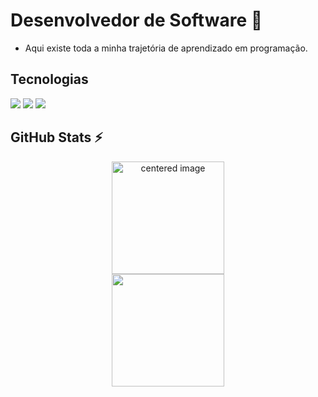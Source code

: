 # Desenvolvedor de Software 👋
  
- Aqui existe toda a minha trajetória de aprendizado em programação.

## Tecnologias
<div>
  <img src="https://img.shields.io/badge/JavaScript-F7DF1E?style=for-the-badge&logo=javascript&logoColor=black">
  <img src="https://img.shields.io/badge/HTML-239120?style=for-the-badge&logo=html5&logoColor=white">
  <img src="https://img.shields.io/badge/CSS-239120?&style=for-the-badge&logo=css3&logoColor=white">
</div>

## GitHub Stats ⚡
<div>
  <a href="https://github.com/joaovictordjl">
  <center>
    <img height="180em" src="https://github-readme-stats.vercel.app/api?username=joaovictordjl&show_icons=true&theme=radical&include_all_commits=true&count_private=true" alt="centered image">
  </center>
  <center>  
    <img height="180em" src="https://github-readme-stats.vercel.app/api/top-langs/?username=joaovictordjl&layout=compact&langs_count=7&theme=radical"/> 
  </center>
</div>




